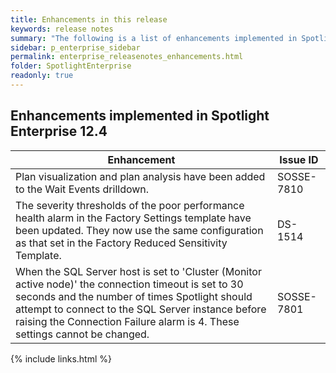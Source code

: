 ```yaml
---
title: Enhancements in this release
keywords: release notes
summary: "The following is a list of enhancements implemented in Spotlight Enterprise 13.0"
sidebar: p_enterprise_sidebar
permalink: enterprise_releasenotes_enhancements.html
folder: SpotlightEnterprise
readonly: true
---
```


## Enhancements implemented in Spotlight Enterprise 12.4

Enhancement | Issue ID
------------|---------
Plan visualization and plan analysis have been added to the Wait Events drilldown. | SOSSE-7810
The severity thresholds of the poor performance health alarm in the Factory Settings template have been updated. They now use the same configuration as that set in the Factory Reduced Sensitivity Template. | DS-1514
When the SQL Server host is set to 'Cluster (Monitor active node)' the connection timeout is set to 30 seconds and the number of times Spotlight should attempt to connect to the SQL Server instance before raising the Connection Failure alarm is 4. These settings cannot be changed. | SOSSE-7801

{% include links.html %}
